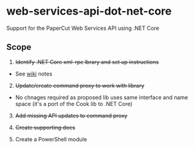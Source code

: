 # web-services-api-dot-net-core

Support for the PaperCut Web Services API using .NET Core

## Scope

1. ~~Identify .NET Core xml-rpc lbrary and set up instructions~~

  * See [wiki](https://github.com/PaperCutSoftware/web-services-api-dot-net-core/wiki/XML-RPC-Lib-Notes) notes

2. ~~Update/create command proxy to work with library~~

  * No chnages required as proposed lib uses same interface and name space (it's a port of the Cook lib to .NET Core)

3. ~~Add missing API updates to command proxy~~

4. ~~Create supporting docs~~

5. Create a PowerShell module
